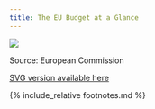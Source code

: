 ```yaml
---
title: The EU Budget at a Glance
---
```


![](../img/image07.png)

Source: European Commission

[SVG version available here](https://drive.google.com/open?id=0BxUOTiQczyxHY2ZBV0daZ1huMnc&authuser=0) 

{% include_relative footnotes.md %}
